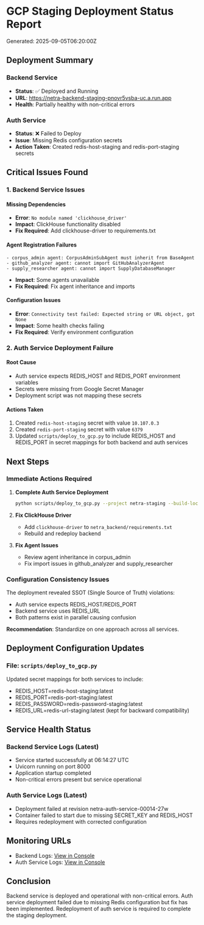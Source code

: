 # GCP Staging Deployment Status Report
Generated: 2025-09-05T06:20:00Z

## Deployment Summary

### Backend Service
- **Status**: ✅ Deployed and Running
- **URL**: https://netra-backend-staging-pnovr5vsba-uc.a.run.app
- **Health**: Partially healthy with non-critical errors

### Auth Service  
- **Status**: ❌ Failed to Deploy
- **Issue**: Missing Redis configuration secrets
- **Action Taken**: Created redis-host-staging and redis-port-staging secrets

## Critical Issues Found

### 1. Backend Service Issues

#### Missing Dependencies
- **Error**: `No module named 'clickhouse_driver'`
- **Impact**: ClickHouse functionality disabled
- **Fix Required**: Add clickhouse-driver to requirements.txt

#### Agent Registration Failures
```
- corpus_admin agent: CorpusAdminSubAgent must inherit from BaseAgent
- github_analyzer agent: cannot import GitHubAnalyzerAgent
- supply_researcher agent: cannot import SupplyDatabaseManager
```
- **Impact**: Some agents unavailable
- **Fix Required**: Fix agent inheritance and imports

#### Configuration Issues
- **Error**: `Connectivity test failed: Expected string or URL object, got None`
- **Impact**: Some health checks failing
- **Fix Required**: Verify environment configuration

### 2. Auth Service Deployment Failure

#### Root Cause
- Auth service expects REDIS_HOST and REDIS_PORT environment variables
- Secrets were missing from Google Secret Manager
- Deployment script was not mapping these secrets

#### Actions Taken
1. Created `redis-host-staging` secret with value `10.107.0.3`
2. Created `redis-port-staging` secret with value `6379` 
3. Updated `scripts/deploy_to_gcp.py` to include REDIS_HOST and REDIS_PORT in secret mappings for both backend and auth services

## Next Steps

### Immediate Actions Required

1. **Complete Auth Service Deployment**
   ```bash
   python scripts/deploy_to_gcp.py --project netra-staging --build-local --service auth
   ```

2. **Fix ClickHouse Driver**
   - Add `clickhouse-driver` to `netra_backend/requirements.txt`
   - Rebuild and redeploy backend

3. **Fix Agent Issues**
   - Review agent inheritance in corpus_admin
   - Fix import issues in github_analyzer and supply_researcher

### Configuration Consistency Issues

The deployment revealed SSOT (Single Source of Truth) violations:
- Auth service expects REDIS_HOST/REDIS_PORT
- Backend service uses REDIS_URL
- Both patterns exist in parallel causing confusion

**Recommendation**: Standardize on one approach across all services.

## Deployment Configuration Updates

### File: `scripts/deploy_to_gcp.py`

Updated secret mappings for both services to include:
- REDIS_HOST=redis-host-staging:latest
- REDIS_PORT=redis-port-staging:latest
- REDIS_PASSWORD=redis-password-staging:latest
- REDIS_URL=redis-url-staging:latest (kept for backward compatibility)

## Service Health Status

### Backend Service Logs (Latest)
- Service started successfully at 06:14:27 UTC
- Uvicorn running on port 8000
- Application startup completed
- Non-critical errors present but service operational

### Auth Service Logs (Latest)  
- Deployment failed at revision netra-auth-service-00014-27w
- Container failed to start due to missing SECRET_KEY and REDIS_HOST
- Requires redeployment with corrected configuration

## Monitoring URLs

- Backend Logs: [View in Console](https://console.cloud.google.com/logs/viewer?project=netra-staging&resource=cloud_run_revision/service_name/netra-backend-staging)
- Auth Service Logs: [View in Console](https://console.cloud.google.com/logs/viewer?project=netra-staging&resource=cloud_run_revision/service_name/netra-auth-service)

## Conclusion

Backend service is deployed and operational with non-critical errors. Auth service deployment failed due to missing Redis configuration but fix has been implemented. Redeployment of auth service is required to complete the staging deployment.